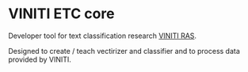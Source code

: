 # VINITI ETC core
Developer tool for text classification research [VINITI RAS](http://www.viniti.ru/).

Designed to create / teach vectirizer and classifier and to process data provided by VINITI.
